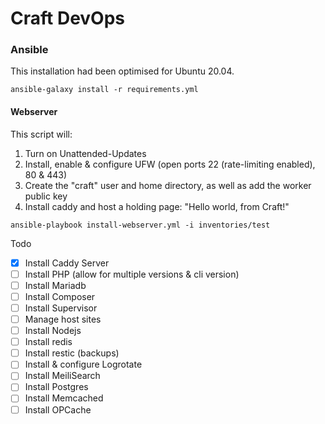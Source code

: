# Craft DevOps

### Ansible

This installation had been optimised for Ubuntu 20.04.

```
ansible-galaxy install -r requirements.yml
```

#### Webserver

This script will:

1. Turn on Unattended-Updates
1. Install, enable & configure UFW (open ports 22 (rate-limiting enabled), 80 & 443)
1. Create the "craft" user and home directory, as well as add the worker public key
1. Install caddy and host a holding page: "Hello world, from Craft!"

```
ansible-playbook install-webserver.yml -i inventories/test
```

Todo

- [x] Install Caddy Server
- [ ] Install PHP (allow for multiple versions & cli version)
- [ ] Install Mariadb
- [ ] Install Composer
- [ ] Install Supervisor
- [ ] Manage host sites
- [ ] Install Nodejs
- [ ] Install redis
- [ ] Install restic (backups)
- [ ] Install & configure Logrotate
- [ ] Install MeiliSearch
- [ ] Install Postgres
- [ ] Install Memcached
- [ ] Install OPCache